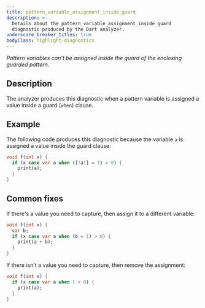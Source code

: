 ```yaml
---
title: pattern_variable_assignment_inside_guard
description: >-
  Details about the pattern_variable_assignment_inside_guard
  diagnostic produced by the Dart analyzer.
underscore_breaker_titles: true
bodyClass: highlight-diagnostics
---
```


_Pattern variables can't be assigned inside the guard of the enclosing guarded pattern._

## Description

The analyzer produces this diagnostic when a pattern variable is assigned
a value inside a guard (`when`) clause.

## Example

The following code produces this diagnostic because the variable `a` is
assigned a value inside the guard clause:

```dart
void f(int x) {
  if (x case var a when ([!a!] = 1) > 0) {
    print(a);
  }
}
```

## Common fixes

If there's a value you need to capture, then assign it to a different
variable:

```dart
void f(int x) {
  var b;
  if (x case var a when (b = 1) > 0) {
    print(a + b);
  }
}
```

If there isn't a value you need to capture, then remove the assignment:

```dart
void f(int x) {
  if (x case var a when 1 > 0) {
    print(a);
  }
}
```
